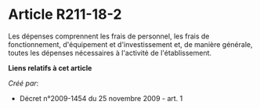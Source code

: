 # Article R211-18-2

Les dépenses comprennent les frais de personnel, les frais de fonctionnement, d'équipement et d'investissement et, de manière
générale, toutes les dépenses nécessaires à l'activité de l'établissement.

**Liens relatifs à cet article**

_Créé par_:

  - Décret n°2009-1454 du 25 novembre 2009 - art. 1
